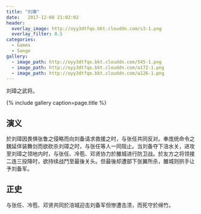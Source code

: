```yaml
---
title: "刘璝"
date:   2017-12-08 21:02:02
header:
  overlay_image: http://oyy3dtfqo.bkt.clouddn.com/s3-1.png
  overlay_filter: 0.5
categories:
  - Games
  - Sango
gallery:
  - image_path: http://oyy3dtfqo.bkt.clouddn.com/545-1.png
  - image_path: http://oyy3dtfqo.bkt.clouddn.com/a172-1.png
  - image_path: http://oyy3dtfqo.bkt.clouddn.com/a126-1.png
---
```


刘璋之武将。

{% include gallery caption=page.title %}

## 演义

於刘璋因畏惧张鲁之侵略而向刘备请求救援之时，与张任共同反对。奉庞统命令之魏延佯装舞剑而欲砍杀刘璋之时，与张任等人一同阻止。当刘备夺下涪水关，进攻至刘璋之领地内时，与张任、冷苞、邓贤协力於雒城进行防卫战。於友方之将领接二连三投降时，欲持续战鬥至最後关头。但最後却遭部下张翼所杀，雒城则拱手让予刘备军。

## 正史

与张任、冷苞、邓贤共同於涪城迎击刘备军但惨遭击溃，而死守於绵竹。